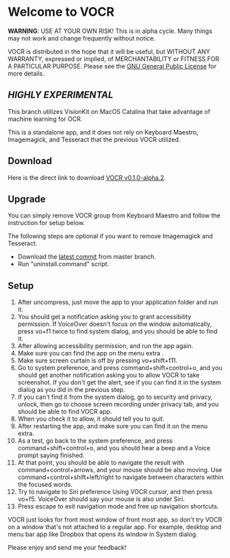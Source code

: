# Welcome to VOCR
**WARNING**: USE AT YOUR OWN RISK! This is in alpha cycle. Many things may not work and change frequently without notice.

VOCR is distributed in the hope that it will be useful, but WITHOUT ANY WARRANTY, expressed or implied, of MERCHANTABILITY or FITNESS FOR A PARTICULAR PURPOSE. Please see the [GNU General Public License](http://www.gnu.org/licenses/) for more details.

## ***HIGHLY EXPERIMENTAL***

This branch utilizes VisionKit on MacOS Catalina that take advantage of machine learning for OCR.

This is a standalone app, and it does not rely on Keyboard Maestro, Imagemagick, and Tesseract that the previous VOCR utilized.

## Download

Here is the direct link to download [VOCR v0.1.0-alpha.2](https://github.com/chigkim/VOCR/releases/download/v0.1.0-alpha.2/VOCR.v0.1.0-alpha.2.zip).  

## Upgrade
You can simply remove VOCR group from Keyboard Maestro and follow the instruction for setup below.

The following steps are optional if you want to remove Imagemagick and Tesseract.

* Download the [latest commit](https://github.com/chigkim/VOCR/archive/master.zip) from master branch.
* Run "uninstall.command" script.

## Setup
1. After uncompress, just move the app to your application folder and run it.
2. You should get a notification asking you to grant accessibility permission. If VoiceOver doesn't focus on the window automatically, press vo+f1 twice to find system dialog, and you should be able to find it.
3. After allowing accessibility permission, and run the app again.
4. Make sure you can find the app on the menu extra .
5. Make sure screen curtain is off by pressing vo+shift+f11.
6. Go to system preference, and press command+shift+control+o, and you should get another notification asking you to allow VOCR to take screenshot. If you don't get the alert, see if you can find it in the system dialog as you did in the previous step.
7. If you can't find it from the system dialog, go to security and privacy, unlock, then go to choose screen recording under privacy tab, and you should be able to find VOCR app.
8. When you check it to allow, it should tell you to quit.
9. After restarting the app, and make sure you can find it on the menu extra.
10. As a test, go back to the system preference, and press command+shift+control+o, and you should hear a beep and a Voice prompt saying finished.
11. At that point, you should be able to navigate the result with command+control+arrows, and your mouse should be also moving. Use command+control+shift+left/right to navigate between characters within the focused words.
12. Try to navigate to Siri preference Using VOCR cursor, and then press vo+f5. VoiceOver should say your mouse is also under Siri.
13. Press escape to exit navigation mode and free up navigation shortcuts.

VOCR just looks for front most window of front most app, so don't try VOCR on a window that's not attached to a regular app. For example, desktop and menu bar app like Dropbox that opens its window in System dialog.

Please enjoy and send me your feedback!
